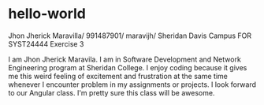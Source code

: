 # hello-world
Jhon Jherick Maravilla/ 991487901/ maravijh/ Sheridan Davis Campus FOR SYST24444 Exercise 3

I am Jhon Jherick Maravila. I am in Software Development and Network Engineering program at Sheridan College.
I enjoy coding because it gives me this weird feeling of excitement and frustration at the same time whenever I encounter problem in my assignments or projects. I look forward to our Angular class. I'm pretty sure this class will be awesome.  
